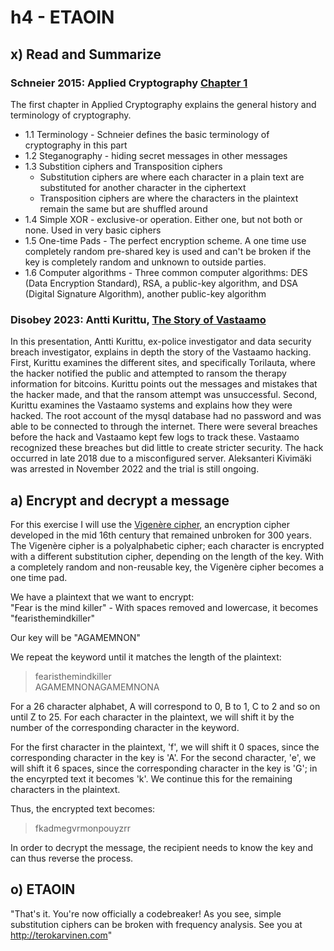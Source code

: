# h4 - ETAOIN
## x) Read and Summarize
### Schneier 2015: Applied Cryptography [Chapter 1](https://learning.oreilly.com/library/view/applied-cryptography-protocols/9781119096726/08_chap01.html#chap01-sec006)
The first chapter in Applied Cryptography explains the general history and terminology of cryptography.
-  1.1 Terminology - Schneier defines the basic terminology of cryptography in this part
-  1.2 Steganography - hiding secret messages in other messages
-  1.3 Substition ciphers and Transposition ciphers
   - Substitution ciphers are where each character in a plain text are substituted for another character in the ciphertext
   - Transposition ciphers are where the characters in the plaintext remain the same but are shuffled around
-  1.4 Simple XOR - exclusive-or operation.  Either one, but not both or none.  Used in very basic ciphers
-  1.5 One-time Pads - The perfect encryption scheme.  A one time use completely random pre-shared key is used and can't be broken if the key is completely random and unknown to outside parties.
-  1.6 Computer algorithms - Three common computer algorithms: DES (Data Encryption Standard), RSA, a public-key algorithm, and DSA (Digital Signature Algorithm), another public-key algorithm

### Disobey 2023: Antti Kurittu, [The Story of Vastaamo](https://www.youtube.com/watch?v=9T8pJ5SdwOs&t=975s)
In this presentation, Antti Kurittu, ex-police investigator and data security breach investigator, explains in depth the story of the Vastaamo hacking.  First, Kurittu examines the different sites, and specifically Torilauta, where the hacker notified the public and attempted to ransom the therapy information for bitcoins.  Kurittu points out the messages and mistakes that the hacker made, and that the ransom attempt was unsuccessful.  Second, Kurittu examines the Vastaamo systems and explains how they were hacked.  The root account of the mysql database had no password and was able to be connected to through the internet.  There were several breaches before the hack and Vastaamo kept few logs to track these.  Vastaamo recognized these breaches but did little to create stricter security.  The hack occurred in late 2018 due to a misconfigured server.  Aleksanteri Kivimäki was arrested in November 2022 and the trial is still ongoing.

## a) Encrypt and decrypt a message
For this exercise I will use the [Vigenère cipher](https://en.wikipedia.org/wiki/Vigen%C3%A8re_cipher), an encryption cipher developed in the mid 16th century that remained unbroken for 300 years.  The Vigenère cipher is a polyalphabetic cipher; each character is encrypted with a different substitution cipher, depending on the length of the key.  With a completely random and non-reusable key, the Vigenère cipher becomes a one time pad.

We have a plaintext that we want to encrypt:  
"Fear is the mind killer" - With spaces removed and lowercase, it becomes "fearisthemindkiller" 

Our key will be "AGAMEMNON"  

We repeat the keyword until it matches the length of the plaintext:  
>fearisthemindkiller  
>AGAMEMNONAGAMEMNONA  

For a 26 character alphabet, A will correspond to 0, B to 1, C to 2 and so on until Z to 25.  For each character in the plaintext, we will shift it by the number of the corresponding character in the keyword.  

For the first character in the plaintext, 'f', we will shift it 0 spaces, since the corresponding character in the key is 'A'.  For the second character, 'e', we will shift it 6 spaces, since the corresponding character in the key is 'G'; in the encyrpted text it becomes 'k'.  We continue this for the remaining characters in the plaintext.  

Thus, the encrypted text becomes:  
>fkadmegvrmonpouyzrr

In order to decrypt the message, the recipient needs to know the key and can thus reverse the process.

## o) ETAOIN
"That's it.  You're now officially a codebreaker! As you see, simple substitution ciphers can be broken with frequency analysis.  See you at http://terokarvinen.com"
